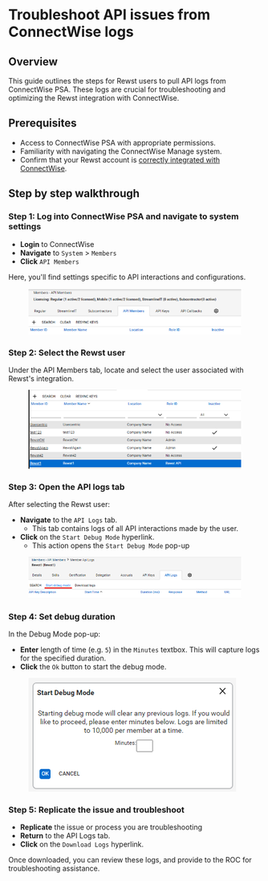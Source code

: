 # Troubleshoot API issues from ConnectWise logs

## Overview

This guide outlines the steps for Rewst users to pull API logs from ConnectWise PSA. These logs are crucial for troubleshooting and optimizing the Rewst integration with ConnectWise.

## Prerequisites

* Access to ConnectWise PSA with appropriate permissions.
* Familiarity with navigating the ConnectWise Manage system.
* Confirm that your Rewst account is [correctly integrated with ConnectWise](connectwise-integration-setup.md).

## Step by step walkthrough

### Step 1: Log into ConnectWise PSA and navigate to system settings

* **Login** to ConnectWise
* **Navigate** to `System` > `Members`
* **Click** `API Members`

Here, you'll find settings specific to API interactions and configurations.

<figure><img src="../../../../../.gitbook/assets/image (1) (1) (1) (1).png" alt=""><figcaption></figcaption></figure>

### Step 2: Select the Rewst user

Under the API Members tab, locate and select the user associated with Rewst's integration.

<figure><img src="../../../../../.gitbook/assets/image (2) (1) (1).png" alt=""><figcaption></figcaption></figure>

### **Step 3: Open the API logs tab**

After selecting the Rewst user:

* **Navigate** to the `API Logs` tab.
  * This tab contains logs of all API interactions made by the user.
* **Click** on the `Start Debug Mode` hyperlink.
  * This action opens the `Start Debug Mode` pop-up

<figure><img src="../../../../../.gitbook/assets/image (3) (1) (1).png" alt=""><figcaption></figcaption></figure>

### Step 4: Set debug duration

In the Debug Mode pop-up:

* **Enter** length of time (e.g. `5`) in the `Minutes` textbox. This will capture logs for the specified duration.
* **Click** the `Ok` button to start the debug mode.

<figure><img src="../../../../../.gitbook/assets/image (4) (1).png" alt=""><figcaption></figcaption></figure>

### Step 5: Replicate the issue and troubleshoot

* **Replicate** the issue or process you are troubleshooting
* **Return** to the API Logs tab.
* **Click** on the `Download Logs` hyperlink.&#x20;

Once downloaded, you can review these logs, and provide to the ROC for troubleshooting assistance.

